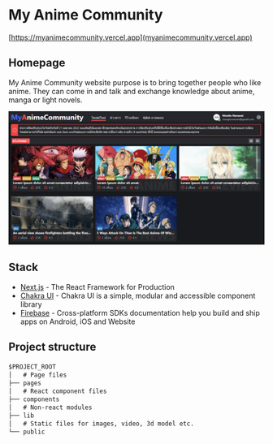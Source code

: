 # My Anime Community

[https://myanimecommunity.vercel.app](myanimecommunity.vercel.app)

## Homepage

My Anime Community website purpose is to bring together people who like anime. They can come in and talk and exchange knowledge about anime, manga or light novels.

<img src="./public/image/Screenshot 2022-06-07 192446.png">
<div align="center">
</div>

## Stack

- [Next.js](https://nextjs.org/) - The React Framework for Production
- [Chakra UI](https://chakra-ui.com/) - Chakra UI is a simple, modular and accessible component library
- [Firebase](https://firebase.google.com/) - Cross-platform SDKs documentation help you build and ship apps on Android, iOS and Website

## Project structure

```
$PROJECT_ROOT
│   # Page files
├── pages
│   # React component files
├── components
│   # Non-react modules
├── lib
│   # Static files for images, video, 3d model etc.
└── public
```
